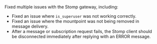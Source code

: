 Fixed multiple issues with the Stomp gateway, including:
- Fixed an issue where `is_superuser` was not working correctly.
- Fixed an issue where the mountpoint was not being removed in message delivery.
- After a message or subscription request fails, the Stomp client should be disconnected
  immediately after replying with an ERROR message.
